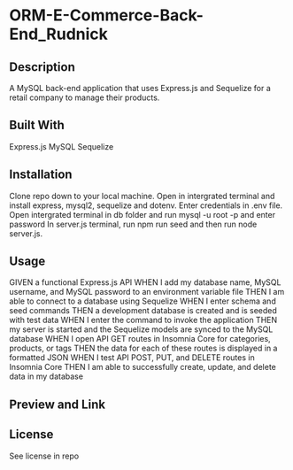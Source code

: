 # ORM-E-Commerce-Back-End_Rudnick
## Description
A MySQL back-end application that uses Express.js and Sequelize for a retail company to manage their products.

## Built With
Express.js
MySQL
Sequelize

## Installation
Clone repo down to your local machine.
Open in intergrated terminal and install express, mysql2, sequelize and dotenv.
Enter credentials in .env file.
Open intergrated terminal in db folder and run mysql -u root -p and enter password
In server.js terminal, run npm run seed and then run node server.js.

## Usage
GIVEN a functional Express.js API
WHEN I add my database name, MySQL username, and MySQL password to an environment variable file
THEN I am able to connect to a database using Sequelize
WHEN I enter schema and seed commands
THEN a development database is created and is seeded with test data
WHEN I enter the command to invoke the application
THEN my server is started and the Sequelize models are synced to the MySQL database
WHEN I open API GET routes in Insomnia Core for categories, products, or tags
THEN the data for each of these routes is displayed in a formatted JSON
WHEN I test API POST, PUT, and DELETE routes in Insomnia Core
THEN I am able to successfully create, update, and delete data in my database

## Preview and Link
 
 
## License
See license in repo
